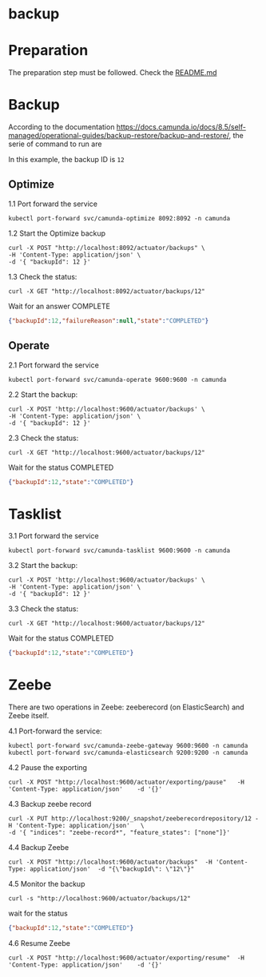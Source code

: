 # backup

# Preparation
The preparation step must be followed. Check the [README.md](../../README.md)

# Backup
According to the documentation https://docs.camunda.io/docs/8.5/self-managed/operational-guides/backup-restore/backup-and-restore/, the serie of command to run are

In this example, the backup ID is `12`

## Optimize

1.1 Port forward the service
````shell
kubectl port-forward svc/camunda-optimize 8092:8092 -n camunda
````
1.2 Start the Optimize backup

````shell
curl -X POST "http://localhost:8092/actuator/backups" \
-H 'Content-Type: application/json' \
-d '{ "backupId": 12 }'
````

1.3 Check the status:
````shell
curl -X GET "http://localhost:8092/actuator/backups/12"
````

Wait for an answer COMPLETE
```json
{"backupId":12,"failureReason":null,"state":"COMPLETED"}
```


## Operate

2.1 Port forward the service

````shell
kubectl port-forward svc/camunda-operate 9600:9600 -n camunda
````

2.2 Start the backup:

````shell
curl -X POST 'http://localhost:9600/actuator/backups' \
-H 'Content-Type: application/json' \
-d '{ "backupId": 12 }'
````

2.3 Check the status:

````shell
curl -X GET "http://localhost:9600/actuator/backups/12"
````

Wait for the status COMPLETED

```json
{"backupId":12,"state":"COMPLETED"}
```

# Tasklist

3.1 Port forward the service

````shell
kubectl port-forward svc/camunda-tasklist 9600:9600 -n camunda
````

3.2 Start the backup:
````shell
curl -X POST 'http://localhost:9600/actuator/backups' \
-H 'Content-Type: application/json' \
-d '{ "backupId": 12 }'
````


3.3 Check the status:
````shell
curl -X GET "http://localhost:9600/actuator/backups/12"
````

Wait for the status COMPLETED

```json
{"backupId":12,"state":"COMPLETED"}
```


# Zeebe

There are two operations in Zeebe: zeeberecord (on ElasticSearch) and Zeebe itself.

4.1 Port-forward the service:
```shell
kubectl port-forward svc/camunda-zeebe-gateway 9600:9600 -n camunda
kubectl port-forward svc/camunda-elasticsearch 9200:9200 -n camunda
```

4.2 Pause the exporting

```shell
curl -X POST "http://localhost:9600/actuator/exporting/pause"   -H 'Content-Type: application/json'    -d '{}'
```

4.3 Backup zeebe record

```shell
curl -X PUT http://localhost:9200/_snapshot/zeeberecordrepository/12 -H 'Content-Type: application/json'   \
-d '{ "indices": "zeebe-record*", "feature_states": ["none"]}'
```

4.4 Backup Zeebe 
```shell
curl -X POST "http://localhost:9600/actuator/backups"  -H 'Content-Type: application/json'  -d "{\"backupId\": \"12\"}"
```

4.5 Monitor the backup
```shell
curl -s "http://localhost:9600/actuator/backups/12"
```
wait for the status
```json
{"backupId":12,"state":"COMPLETED"}
```

4.6 Resume Zeebe

```shell
curl -X POST "http://localhost:9600/actuator/exporting/resume"  -H 'Content-Type: application/json'    -d '{}'
```

